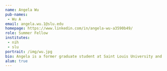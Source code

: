 ```yaml
---
name: Angela Wu
pub-names:
 - Wu A
email: angela.wu.1@slu.edu
homepage: https://www.linkedin.com/in/angela-wu-a3590b49/
role: Summer Fellow
institutes:
 - nih
 - slu
portrait: /img/wu.jpg
bio: Angela is a former graduate student at Saint Louis University and summer fellow in the Genome Informatics Section who worked on metagenomic community clustering methods. Her interest is exploring and using various statistical and machine learning methods to make data more meaningful to users. She is currently a bioinformatics programmer at Washington University in St. Louis.
alum: true
---
```

